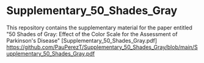 # Supplementary_50_Shades_Gray
This repository contains the supplementary material for the paper entitled "50 Shades of Gray: Effect of the Color Scale for the Assessment of Parkinson's Disease"
[Supplementary_50_Shades_Gray.pdf] https://github.com/PauPerezT/Supplementary_50_Shades_Gray/blob/main/Supplementary_50_Shades_Gray.pdf

